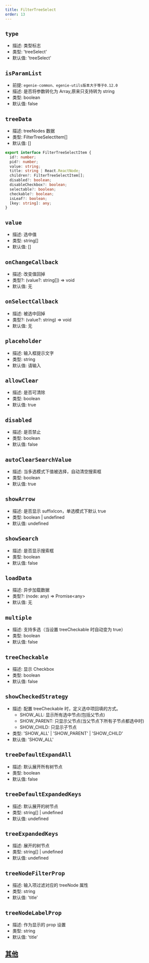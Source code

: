 ```yaml
---
title: FilterTreeSelect
order: 13
---
```


## `type`

- 描述: 类型标志
- 类型: 'treeSelect'
- 默认值: 'treeSelect'

## `isParamList`

- 前提: `egenie-common、egenie-utils版本大于等于0.12.0`
- 描述: 是否将参数转化为 Array,原来只支持转为 string
- 类型: boolean
- 默认值: false

## `treeData`

- 描述: treeNodes 数据
- 类型: FilterTreeSelectItem[]
- 默认值: []

```ts
export interface FilterTreeSelectItem {
  id?: number;
  pid?: number;
  value: string;
  title: string | React.ReactNode;
  children?: FilterTreeSelectItem[];
  disabled?: boolean;
  disableCheckbox?: boolean;
  selectable?: boolean;
  checkable?: boolean;
  isLeaf?: boolean;
  [key: string]: any;
}
```

## `value`

- 描述: 选中值
- 类型: string[]
- 默认值: []

## `onChangeCallback`

- 描述: 改变值回掉
- 类型?: (value?: string[]) => void
- 默认值: 无

## `onSelectCallback`

- 描述: 被选中回掉
- 类型?: (value?: string) => void
- 默认值: 无

## `placeholder`

- 描述: 输入框提示文字
- 类型: string
- 默认值: 请输入

## `allowClear`

- 描述: 是否可清除
- 类型: boolean
- 默认值: true

## `disabled`

- 描述: 是否禁止
- 类型: boolean
- 默认值: false

## `autoClearSearchValue`

- 描述: 当多选模式下值被选择，自动清空搜索框
- 类型: boolean
- 默认值: true

## `showArrow`

- 描述: 是否显示 suffixIcon，单选模式下默认 true
- 类型: boolean | undefined
- 默认值: undefined

## `showSearch`

- 描述: 是否显示搜索框
- 类型: boolean
- 默认值: false

## `loadData`

- 描述: 异步加载数据
- 类型?: (node: any) => Promise\<any>
- 默认值: 无

## `multiple`

- 描述: 支持多选（当设置 treeCheckable 时自动变为 true）
- 类型: boolean
- 默认值: false

## `treeCheckable`

- 描述: 显示 Checkbox
- 类型: boolean
- 默认值: false

## `showCheckedStrategy`

- 描述: 配置 treeCheckable 时，定义选中项回填的方式。
  - SHOW_ALL: 显示所有选中节点(包括父节点)
  - SHOW_PARENT: 只显示父节点(当父节点下所有子节点都选中时)
  - SHOW_CHILD: 只显示子节点
- 类型: 'SHOW_ALL' | 'SHOW_PARENT' | 'SHOW_CHILD'
- 默认值: 'SHOW_ALL'

## `treeDefaultExpandAll`

- 描述: 默认展开所有树节点
- 类型: boolean
- 默认值: false

## `treeDefaultExpandedKeys`

- 描述: 默认展开的树节点
- 类型: string[] | undefined
- 默认值: undefined

## `treeExpandedKeys`

- 描述: 展开的树节点
- 类型: string[] | undefined
- 默认值: undefined

## `treeNodeFilterProp`

- 描述: 输入项过滤对应的 treeNode 属性
- 类型: string
- 默认值: 'title'

## `treeNodeLabelProp`

- 描述: 作为显示的 prop 设置
- 类型: string
- 默认值: 'title'

## [其他](./filter-base#filterbase)
